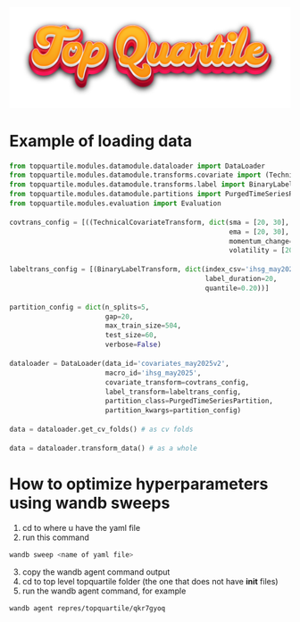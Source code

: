 ![Cool logo](assets/img.png)

# Example of loading data

```python
from topquartile.modules.datamodule.dataloader import DataLoader
from topquartile.modules.datamodule.transforms.covariate import (TechnicalCovariateTransform, FundamentalCovariateTransform)
from topquartile.modules.datamodule.transforms.label import BinaryLabelTransform, ExcessReturnTransform, NaryLabelTransform
from topquartile.modules.datamodule.partitions import PurgedTimeSeriesPartition
from topquartile.modules.evaluation import Evaluation

covtrans_config = [((TechnicalCovariateTransform, dict(sma = [20, 30],
                                                       ema = [20, 30],
                                                       momentum_change=True,
                                                       volatility = [20, 30],)))]

labeltrans_config = [(BinaryLabelTransform, dict(index_csv='ihsg_may2025',
                                                 label_duration=20,
                                                 quantile=0.20))]

partition_config = dict(n_splits=5,
                        gap=20,
                        max_train_size=504,
                        test_size=60,
                        verbose=False)

dataloader = DataLoader(data_id='covariates_may2025v2',
                        macro_id='ihsg_may2025',
                        covariate_transform=covtrans_config,
                        label_transform=labeltrans_config,
                        partition_class=PurgedTimeSeriesPartition,
                        partition_kwargs=partition_config)

data = dataloader.get_cv_folds() # as cv folds

data = dataloader.transform_data() # as a whole

```

# How to optimize hyperparameters using wandb sweeps

1. cd to where u have the yaml file
2. run this command
```bash
wandb sweep <name of yaml file>
```
3. copy the wandb agent command output
4. cd to top level topquartile folder (the one that does not have __init__ files)
5. run the wandb agent command, for example
```bash
wandb agent repres/topquartile/qkr7gyoq
``` 
